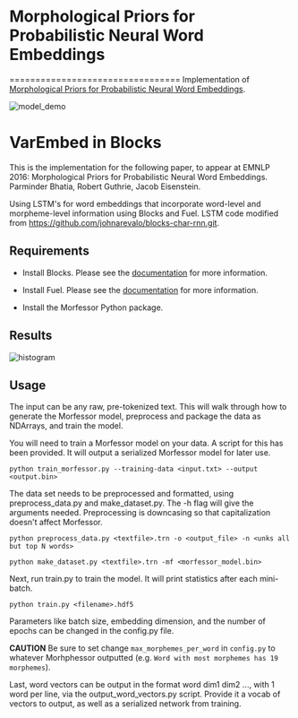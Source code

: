# Morphological Priors for Probabilistic Neural Word Embeddings
=================================
Implementation of [Morphological Priors for Probabilistic Neural Word Embeddings](https://arxiv.org/abs/1608.01056).

![model_demo](./assets/arch.png)

# VarEmbed in Blocks
This is the implementation for the following paper, to appear at EMNLP 2016:
Morphological Priors for Probabilistic Neural Word Embeddings.  Parminder Bhatia, Robert Guthrie, Jacob Eisenstein.

Using LSTM's for word embeddings that incorporate word-level and morpheme-level information using Blocks and Fuel.
LSTM code modified from https://github.com/johnarevalo/blocks-char-rnn.git.

## Requirements

* Install Blocks. Please see the
[documentation](http://blocks.readthedocs.org/) for more information.

* Install Fuel.  Please see the
[documentation](http://fuel.readthedocs.org/) for more information.

* Install the Morfessor Python package.

Results
-----


![histogram](./assets/results.png)

## Usage

The input can be any raw, pre-tokenized text.  This will walk through how to generate the Morfessor model, preprocess and package the data as NDArrays, and train the model.

You will need to train a Morfessor model on your data.  A script for this has been provided.  It will output a serialized Morfessor model for later use.

```python train_morfessor.py --training-data <input.txt> --output <output.bin>```

The data set needs to be preprocessed and formatted, using preprocess_data.py and make_dataset.py.
The -h flag will give the arguments needed.
Preprocessing is downcasing so that capitalization doesn't affect Morfessor.

```python preprocess_data.py <textfile>.trn -o <output_file> -n <unks all but top N words>```

```python make_dataset.py <textfile>.trn -mf <morfessor_model.bin>```

Next, run train.py to train the model.
It will print statistics after each mini-batch.

```python train.py <filename>.hdf5```

Parameters like batch size, embedding dimension, and the number of epochs can be changed in the config.py file.

**CAUTION** Be sure to set change `max_morphemes_per_word` in `config.py` to whatever Morhphessor outputted (e.g. `Word with most morphemes has 19 morphemes`).

Last, word vectors can be output in the format word dim1 dim2 ..., with 1 word per line, via the output_word_vectors.py script.
Provide it a vocab of vectors to output, as well as a serialized network from training.
